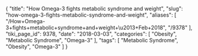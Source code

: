 {
    "title": "How Omega-3 fights metabolic syndrome and weight",
    "slug": "how-omega-3-fights-metabolic-syndrome-and-weight",
    "aliases": [
        "/How+Omega-3+fights+metabolic+syndrome+and+weight+\u2013+Feb+2018",
        "/9378"
    ],
    "tiki_page_id": 9378,
    "date": "2018-03-03",
    "categories": [
        "Obesity",
        "Metabolic Syndrome",
        "Omega-3"
    ],
    "tags": [
        "Metabolic Syndrome",
        "Obesity",
        "Omega-3"
    ]
}